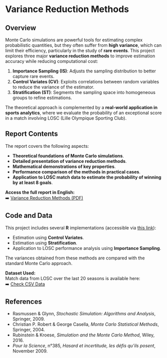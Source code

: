# Variance Reduction Methods

## Overview  
Monte Carlo simulations are powerful tools for estimating complex probabilistic quantities, but they often suffer from **high variance**, which can limit their efficiency, particularly in the study of **rare events**. This project explores three major **variance reduction methods** to improve estimation accuracy while reducing computational cost:

1. **Importance Sampling (IS)**: Adjusts the sampling distribution to better capture rare events.
2. **Control Variates (CV)**: Exploits correlations between random variables to reduce the variance of the estimator.
3. **Stratification (ST)**: Segments the sampling space into homogeneous groups to refine estimations.

The theoretical approach is complemented by a **real-world application in sports analytics**, where we evaluate the probability of an exceptional score in a match involving LOSC (Lille Olympique Sporting Club).

## Report Contents  
The report covers the following aspects:
- **Theoretical foundations of Monte Carlo simulations**.
- **Detailed presentation of variance reduction methods**.
- **Mathematical demonstrations of key properties**.
- **Performance comparison of the methods in practical cases**.
- **Application to LOSC match data to estimate the probability of winning by at least 8 goals**.

**Access the full report in English:**  
➡️ [Variance Reduction Methods (PDF)](Variance_Reduction_Methods.pdf)

## Code and Data  
This project includes several **R** implementations (accessible via [this link](../data/)):
- Estimation using **Control Variates**.
- Estimation using **Stratification**.
- Application to LOSC performance analysis using **Importance Sampling**.

The variances obtained from these methods are compared with the standard Monte Carlo approach.

**Dataset Used:**  
Match data from LOSC over the last 20 seasons is available here:  
➡️ [Check CSV Data](../data/LOSC.csv)

## References  
- Rasmussen & Glynn, *Stochastic Simulation: Algorithms and Analysis*, Springer, 2009.  
- Christian P. Robert & George Casella, *Monte Carlo Statistical Methods*, Springer, 2004.  
- Rubinstein & Kroese, *Simulation and the Monte Carlo Method*, Wiley, 2016.  
- *Pour la Science*, n°385, *Hasard et incertitude, les défis qu’ils posent*, November 2009.  

